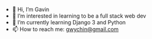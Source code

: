 - 👋 Hi, I’m Gavin
- 👀 I’m interested in learning to be a full stack web dev
- 🌱 I’m currently learning Django 3 and Python
- 📫 How to reach me: gwychin@gmail.com

<!---
gwychin/gwychin is a ✨ special ✨ repository because its `README.md` (this file) appears on your GitHub profile.
You can click the Preview link to take a look at your changes.
--->

